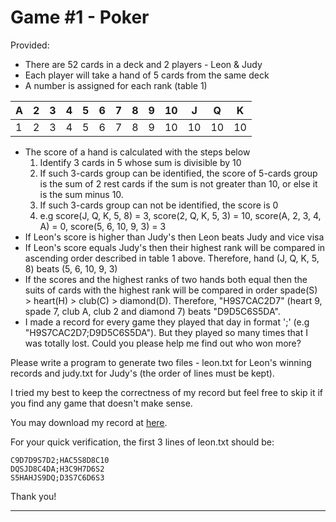 # Game #1 - Poker

Provided:

* There are 52 cards in a deck and 2 players - Leon & Judy
* Each player will take a hand of 5 cards from the same deck
* A number is assigned for each rank (table 1)

| A | 2 | 3 | 4 | 5 | 6 | 7 | 8 | 9 | 10 | J | Q | K |
| --- | --- | --- | --- | --- | --- | --- | --- | --- | --- | --- | --- | --- |
| 1 | 2 | 3 | 4 | 5 | 6 | 7 | 8 | 9 | 10 | 10 | 10 | 10 |

* The score of a hand is calculated with the steps below
    1. Identify 3 cards in 5 whose sum is divisible by 10
    2. If such 3-cards group can be identified, the score of 5-cards group is the sum of 2 rest cards if the sum is not greater than 10, or else it is the sum minus 10.
    3. If such 3-cards group can not be identified, the score is 0
    4. e.g score(J, Q, K, 5, 8) = 3, score(2, Q, K, 5, 3) = 10, score(A, 2, 3, 4, A) = 0, score(5, 6, 10, 9, 3) = 3
* If Leon's score is higher than Judy's then Leon beats Judy and vice visa
* If Leon's score equals Judy's then their highest rank will be compared in ascending order described in table 1 above. Therefore, hand (J, Q, K, 5, 8) beats (5, 6, 10, 9, 3)
* If the scores and the highest ranks of two hands both equal then the suits of cards with the highest rank will be compared in order spade(S) > heart(H) > club(C) > diamond(D). Therefore, "H9S7CAC2D7" (heart 9, spade 7, club A, club 2 and diamond 7) beats "D9D5C6S5DA".
* I made a record for every game they played that day in format ';' (e.g "H9S7CAC2D7;D9D5C6S5DA"). But they played so many times that I was totally lost. Could you please help me find out who won more?

Please write a program to generate two files - leon.txt for Leon's winning records and judy.txt for Judy's (the order of lines must be kept).

I tried my best to keep the correctness of my record but feel free to skip it if you find any game that doesn't make sense.

You may download my record at [here](https://b1.rippletek.com/games/LJ-poker.txt).

For your quick verification, the first 3 lines of leon.txt should be:



```
C9D7D9S7D2;HAC5S8D8C10
DQSJD8C4DA;H3C9H7D6S2
S5HAHJS9DQ;D3S7C6D6S3
```



Thank you!

* * *